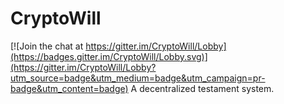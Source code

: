 # CryptoWill

[![Join the chat at https://gitter.im/CryptoWill/Lobby](https://badges.gitter.im/CryptoWill/Lobby.svg)](https://gitter.im/CryptoWill/Lobby?utm_source=badge&utm_medium=badge&utm_campaign=pr-badge&utm_content=badge)
A decentralized testament system.
